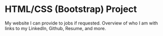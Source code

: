 # HTML/CSS (Bootstrap) Project
My website I can provide to jobs if requested. Overview of who I am with links to my LinkedIn, Github, Resume, and more.
